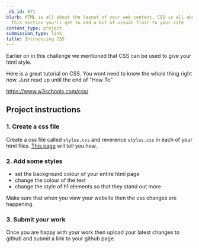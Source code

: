 ```yaml
---
_db_id: 871
blurb: HTML is all about the layout of your web content. CSS is all about style! In
  this section you'll get to add a bit of visual flair to your site
content_type: project
submission_type: link
title: Introducing CSS
---
```


Earlier on in this challenge we mentioned that CSS can be used to give your html style.

Here is a great tutorial on CSS.  You wont need to know the whole thing right now. Just read up until the end of "How To"

https://www.w3schools.com/css/

## Project instructions

### 1. Create a css file 

Create a css file called `styles.css` and reverence `styles.css` in each of your html files. [This page](https://www.w3schools.com/css/css_howto.asp) will tell you how.

### 2. Add some styles 

- set the background colour of your entire html page 
- change the colour of the text 
- change the style of h1 elements so that they stand out more

Make sure that when you view your website then the css changes are happening.

### 3. Submit your work 

Once you are happy with your work then upload your latest changes to github and submit a link to your github page.



